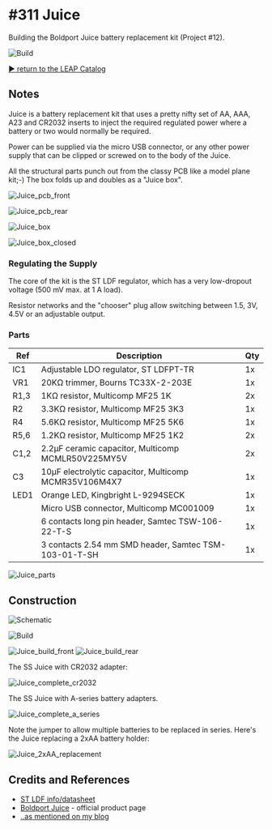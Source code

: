 # #311 Juice

Building the Boldport Juice battery replacement kit (Project #12).

![Build](./assets/Juice_build.jpg?raw=true)

[:arrow_forward: return to the LEAP Catalog](http://leap.tardate.com)

## Notes

Juice is a battery replacement kit that uses a pretty nifty set of AA, AAA, A23 and CR2032 inserts
to inject the required regulated power where a battery or two would normally be required.

Power can be supplied via the micro USB connector, or any other power supply that can be clipped or screwed on to the body of the Juice.

All the structural parts punch out from the classy PCB like a model plane kit;-) The box folds up and doubles as a "Juice box".

![Juice_pcb_front](./assets/Juice_pcb_front.jpg?raw=true)

![Juice_pcb_rear](./assets/Juice_pcb_rear.jpg?raw=true)

![Juice_box](./assets/Juice_box.jpg?raw=true)

![Juice_box_closed](./assets/Juice_box_closed.jpg?raw=true)


### Regulating the Supply

The core of the kit is the ST LDF regulator, which has a very low-dropout voltage (500 mV max. at 1 A load).

Resistor networks and the "chooser" plug allow switching between 1.5, 3V, 4.5V or an adjustable output.

### Parts

| Ref  | Description                                               |  Qty |
|------|-----------------------------------------------------------|------|
| IC1  | Adjustable LDO regulator, ST LDFPT-TR                     |  1x  |
| VR1  | 20KΩ trimmer, Bourns TC33X-2-203E                         |  1x  |
| R1,3 | 1KΩ resistor, Multicomp MF25 1K                           |  2x  |
| R2   | 3.3KΩ resistor, Multicomp MF25 3K3                        |  1x  |
| R4   | 5.6KΩ resistor, Multicomp MF25 5K6                        |  1x  |
| R5,6 | 1.2KΩ resistor, Multicomp MF25 1K2                        |  2x  |
| C1,2 | 2.2µF ceramic capacitor, Multicomp MCMLR50V225MY5V        |  2x  |
| C3   | 10µF electrolytic capacitor, Multicomp MCMR35V106M4X7     |  1x  |
| LED1 | Orange LED, Kingbright L-9294SECK                         |  1x  |
|      | Micro USB connector, Multicomp MC001009                   |  1x  |
|      | 6 contacts long pin header, Samtec TSW-106-22-T-S         |  1x  |
|      | 3 contacts 2.54 mm SMD header, Samtec TSM-103-01-T-SH     |  1x  |

![Juice_parts](./assets/Juice_parts.jpg?raw=true)

## Construction

![Schematic](./assets/Juice_schematic.jpg?raw=true)

![Build](./assets/Juice_build.jpg?raw=true)

![Juice_build_front](./assets/Juice_build_front.jpg?raw=true)
![Juice_build_rear](./assets/Juice_build_rear.jpg?raw=true)

The SS Juice with CR2032 adapter:

![Juice_complete_cr2032](./assets/Juice_complete_cr2032.jpg?raw=true)

The SS Juice with A-series battery adapters.

![Juice_complete_a_series](./assets/Juice_complete_a_series.jpg?raw=true)

Note the jumper to allow multiple batteries to be replaced in series.
Here's the Juice replacing a 2xAA battery holder:

![Juice_2xAA_replacement](./assets/Juice_2xAA_replacement.jpg?raw=true)

## Credits and References
* [ST LDF info/datasheet](http://www.st.com/content/st_com/en/products/power-management/linear-voltage-regulators/low-dropout-ldo-linear-regulators/ldf.html)
* [Boldport Juice](https://www.boldport.com/products/juice) - official product page
* [..as mentioned on my blog](https://blog.tardate.com/2017/05/leap311-the-boldport-club-juice.html)
